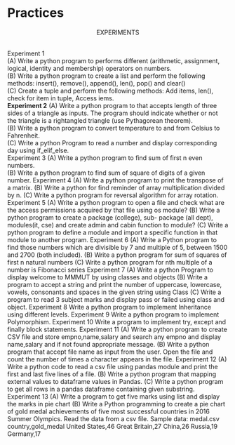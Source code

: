 # Practices
<center> EXPERIMENTS</center> 

<br>Experiment 1<br>
(A) Write a python program to performs different (arithmetic, assignment, logical, identity and membership) operators on numbers.<br>
(B) Write a python program to create a list and perform the following methods: insert(), remove(), append(), len(), pop() and clear()<br>
(C) Create a tuple and perform the following methods: Add items, len(), check for item in tuple, Access iems.<br>
<b>Experiment 2</b>
(A) Write a python program to that accepts length of three sides of a triangle as inputs. The program should indicate whether or not the triangle is a rightangled triangle (use Pythagorean theorem).<br>
(B) Write a python program to convert temperature to and from Celsius to Fahrenheit.<br>
(C) Write a python Program to read a number and display corresponding day using if_elif_else.<br>
Experiment 3
(A) Write a python program to find sum of first n even numbers.**<br>**
(B) Write a python program to find sum of square of digits of a given number.
Experiment 4
(A) Write a python program to print the transpose of a matrix.
(B) Write a python for find reminder of array multiplication divided by n.
(C) Write a python program for reversal algorithm for array rotation.
Experiment 5
(A) Write a python program to open a file and check what are the access permissions acquired by that file using os module?
(B) Write a python program to create a package (college), sub- package (all dept), modules(it, cse) and create admin and cabin function to module?
(C) Write a python program to define a module and import a specific function in that module to another program.
Experiment 6 (A) Write a Python program to find those numbers which are divisible by 7 and multiple of 5, between 1500 and 2700 (both included).
(B) Write a python program for sum of squares of first n natural numbers
(C) Write a python program for nth multiple of a number is Fibonacci series
Experiment 7
(A) Write a python Program to display welcome to MMMUT by using classes and objects
(B) Write a program to accept a string and print the number of uppercase, lowercase, vowels, consonants and spaces in the given string using Class
(C) Write a program to read 3 subject marks and display pass or failed using class and object.
Experiment 8
Write a python program to implement Inheritance using different levels.
Experiment 9
Write a python program to implement Polymorphism.
Experiment 10
Write a program to implement try, except and finally block statements.
Experiment 11
(A) Write a python program to create CSV file and store empno,name,salary and search any empno and display name,salary and if not found appropriate message.
(B) Write a python program that accept file name as input from the user. Open the file and count the number of times a character appears in the file.
Experiment 12
(A) Write a python code to read a csv file using pandas module and print the first and last five lines of a file.
(B) Write a python program that mapping external values to dataframe values in Pandas.
(C) Write a python program to get all rows in a pandas dataframe containing given substring.
Experiment 13
(A) Write a program to get five marks using list and display the marks in pie chart
(B) Write a Python programming to create a pie chart of gold medal achievements of five most successful countries in 2016 Summer Olympics. Read the data from a csv file.
Sample data: medal.csv
country,gold_medal
United States,46
Great Britain,27
China,26
Russia,19
Germany,17
